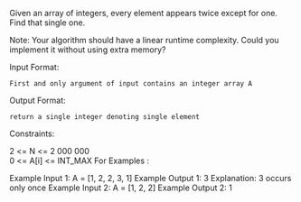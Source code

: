 Given an array of integers, every element appears twice except for one. Find that single one.

Note: Your algorithm should have a linear runtime complexity. Could you implement it without using extra memory?

Input Format:

    First and only argument of input contains an integer array A
Output Format:

    return a single integer denoting single element
Constraints:

2 <= N <= 2 000 000  
0 <= A[i] <= INT_MAX
For Examples :

Example Input 1:
    A = [1, 2, 2, 3, 1]
Example Output 1:
    3
Explanation:
    3 occurs only once
Example Input 2:
    A = [1, 2, 2]
Example Output 2:
    1
